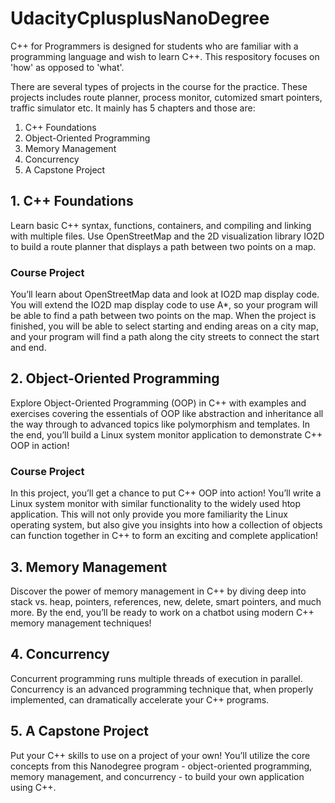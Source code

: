 # UdacityCplusplusNanoDegree
C++ for Programmers is designed for students who are familiar with a programming language and wish to learn C++. This respository focuses on 'how' as opposed to 'what'. 

There are several types of projects in the course for the practice. These projects includes route planner, process monitor, cutomized smart pointers, traffic simulator etc. It mainly has 5 chapters and those are:

1. C++ Foundations
2. Object-Oriented Programming
3. Memory Management
4. Concurrency
5. A Capstone Project

## 1. C++ Foundations
Learn basic C++ syntax, functions, containers, and compiling and linking with multiple files. Use OpenStreetMap and the 2D visualization library IO2D to build a route planner that displays a path between two points on a map.
### Course Project
You’ll learn about OpenStreetMap data and look at IO2D map display code. You will extend the IO2D map display code to use A*,
so your program will be able to find a path between two points on the map. When the project is finished, you will be able to select starting and ending areas on a city map, and your program will find a path along the city streets to connect the start and end.

## 2. Object-Oriented Programming
Explore Object-Oriented Programming (OOP) in C++ with examples and exercises covering the essentials of OOP like abstraction and inheritance all the way through to advanced topics like polymorphism and templates. In the end, you’ll build a Linux system monitor application to demonstrate C++ OOP in action! 
### Course Project
In this project, you’ll get a chance to put C++ OOP into action! You’ll
write a Linux system monitor with similar functionality to the widely
used htop application. This will not only provide you more familiarity
the Linux operating system, but also give you insights into how a
collection of objects can function together in C++ to form an exciting
and complete application!

## 3. Memory Management
Discover the power of memory management in C++ by diving deep into stack vs. heap, pointers, references, new, delete, smart pointers, and much more. By the end, you’ll be ready to work on a chatbot using modern C++ memory management techniques!

## 4. Concurrency
Concurrent programming runs multiple threads of execution in parallel. Concurrency is an advanced programming technique that, when properly implemented, can dramatically accelerate your C++ programs.

## 5. A Capstone Project
Put your C++ skills to use on a project of your own! You’ll utilize the core concepts from this Nanodegree program - object-oriented programming, memory management, and concurrency - to build your own application using C++.
